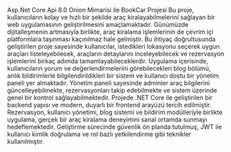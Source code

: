 Asp.Net Core Api 8.0 Onion Mimarisi ile BookCar Projesi
Bu proje, kullanıcıların kolay ve hızlı bir şekilde araç kiralayabilmelerini sağlayan bir web uygulamasının geliştirilmesini amaçlamaktadır. 
Günümüzde dijitalleşmenin artmasıyla birlikte, araç kiralama işlemlerinin de çevrim içi platformlara taşınması kaçınılmaz hale gelmiştir.
Bu ihtiyaç doğrultusunda geliştirilen proje sayesinde kullanıcılar, istedikleri lokasyonu seçerek uygun araçları listeleyebilecek, araçların detaylarını inceleyebilecek ve rezervasyon işlemlerini birkaç adımda tamamlayabileceklerdir.
Uygulama içerisinde, kullanıcıların yorum ve değerlendirmelerini görebilecekleri blog bölümü, anlık bildirimlerle bilgilendirildikleri bir sistem ve kullanıcı dostu bir yönetim paneli yer almaktadır.
Yönetim paneli sayesinde adminler araç bilgilerini güncelleyebilmekte, rezervasyonları takip edebilmekte ve sistem üzerinde genel bir kontrol sağlayabilmektedir.
Projede .NET Core ile geliştirilen bir backend yapısı ve modern, duyarlı bir frontend arayüzü tercih edilmiştir. 
Rezervasyon, kullanıcı yönetimi, blog sistemi ve bildirim modülleriyle birlikte uygulama, gerçek bir araç kiralama deneyimini sanal ortamda sunmayı hedeflemektedir. Geliştirme sürecinde güvenlik ön planda tutulmuş, JWT ile kullanıcı kimlik doğrulama ve rol bazlı yetkilendirme gibi teknikler kullanılmıştır.

